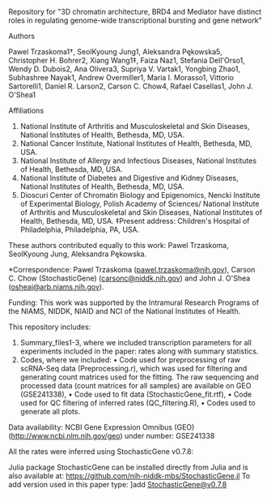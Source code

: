 Repository for "3D chromatin architecture, BRD4 and Mediator have distinct roles in regulating genome-wide transcriptional bursting and gene network"

Authors

Pawel Trzaskoma1†, SeolKyoung Jung1, Aleksandra Pękowska5, Christopher H. Bohrer2, Xiang Wang1‡, Faiza Naz1, Stefania Dell'Orso1, Wendy D. Dubois2, Ana Olivera3, Supriya V. Vartak1, Yongbing Zhao1, Subhashree Nayak1, Andrew Overmiller1, Maria I. Morasso1, Vittorio Sartorelli1, Daniel R. Larson2, Carson C. Chow4, Rafael Casellas1, John J. O'Shea1

Affiliations 
1.	National Institute of Arthritis and Musculoskeletal and Skin Diseases, National Institutes of Health, Bethesda, MD, USA.
2.	National Cancer Institute, National Institutes of Health, Bethesda, MD, USA.
3.	National Institute of Allergy and Infectious Diseases, National Institutes of Health, Bethesda, MD, USA.
4.	National Institute of Diabetes and Digestive and Kidney Diseases, National Institutes of Health, Bethesda, MD, USA.
5.	Dioscuri Center of Chromatin Biology and Epigenomics, Nencki Institute of Experimental Biology, Polish Academy of Sciences/ National Institute of Arthritis and Musculoskeletal and Skin Diseases, National Institutes of Health, Bethesda, MD, USA.
‡Present address: Children's Hospital of Philadelphia, Philadelphia, PA, USA.

These authors contributed equally to this work: Pawel Trzaskoma, SeolKyoung Jung, Aleksandra Pękowska.

*Correspondence: Pawel Trzaskoma (pawel.trzaskoma@nih.gov), Carson C. Chow (StochasticGene) (carsonc@niddk.nih.gov) and John J. O'Shea (osheaj@arb.niams.nih.gov).

Funding: This work was supported by the Intramural Research Programs of the NIAMS, NIDDK, NIAID and NCI of the National Institutes of Health.

This repository includes:
1)	Summary_files1-3, where we included transcription parameters for all experiments included in the paper: rates along with summary statistics.
2)	Codes, where we included:
•	Code used for preprocessing of raw scRNA-Seq data (Preprocessing.r), which was used for filtering and generating count matrices used for the fitting. The raw sequencing and processed data (count matrices for all samples) are available on GEO (GSE241338),
•	Code used to fit data (StochasticGene_fit.rtf),
•	Code used for QC filtering of inferred rates (QC_filtering.R),
•	Codes used to generate all plots.

Data availability: NCBI Gene Expression Omnibus (GEO) (http://www.ncbi.nlm.nih.gov/geo) under number: GSE241338 

All the rates were inferred using StochasticGene v0.7.8:

Julia package StochasticGene can be installed directly from Julia and is also available at: https://github.com/nih-niddk-mbs/StochasticGene.jl
To add version used in this paper type: ]add StochasticGene@v0.7.8
